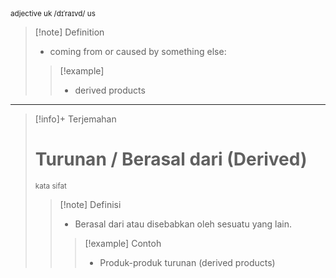 <small>
adjective
uk  /dɪˈraɪvd/ us 
</small>

>[!note] Definition
>- coming from or caused by something else:
> > [!example] 
> > - derived products

---

>[!info]+ Terjemahan
> # Turunan / Berasal dari (Derived)
><small>kata sifat</small>
> > [!note] Definisi
> > - Berasal dari atau disebabkan oleh sesuatu yang lain.
> > > [!example] Contoh
> > > - Produk-produk turunan (derived products)
